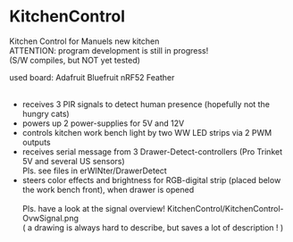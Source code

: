 # KitchenControl
Kitchen Control for Manuels new kitchen<br>
ATTENTION: program development is still in progress!<br>
(S/W compiles, but NOT yet tested)

used board: Adafruit Bluefruit nRF52 Feather <br><br>
- receives 3 PIR signals to detect human presence (hopefully not the hungry cats) <br>
- powers up 2 power-supplies for 5V and 12V <br>
- controls kitchen work bench light by two WW LED strips via 2 PWM outputs <br>
- receives serial message from 3 Drawer-Detect-controllers (Pro Trinket 5V and several US sensors)<br>
Pls. see files in erWINter/DrawerDetect<br>
- steers color effects and brightness for RGB-digital strip (placed below the work bench front), when drawer is opened<br>
<br>Pls. have a look at the signal overview! KitchenControl/KitchenControl-OvwSignal.png<br>
( a drawing is always hard to describe, but saves a lot of description ! )
